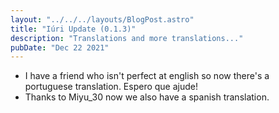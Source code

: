 ```yaml
---
layout: "../../../layouts/BlogPost.astro"
title: "Iúri Update (0.1.3)"
description: "Translations and more translations..."
pubDate: "Dec 22 2021"
---
```


- I have a friend who isn't perfect at english so now there's a portuguese translation. Espero que ajude!
- Thanks to Miyu_30 now we also have a spanish translation.